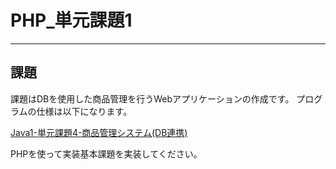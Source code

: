 # PHP_単元課題1

---

## 課題

課題はDBを使用した商品管理を行うWebアプリケーションの作成です。
プログラムの仕様は以下になります。

[Java1-単元課題4-商品管理システム(DB連携)](./Java1_単元課題4.html)

PHPを使って実装基本課題を実装してください。
